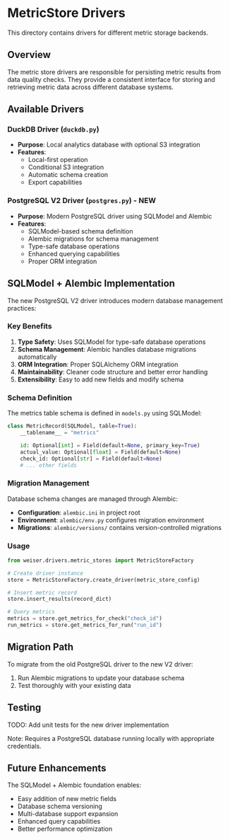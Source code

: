 # MetricStore Drivers

This directory contains drivers for different metric storage backends.

## Overview

The metric store drivers are responsible for persisting metric results from data quality checks. They provide a consistent interface for storing and retrieving metric data across different database systems.

## Available Drivers

### DuckDB Driver (`duckdb.py`)

- **Purpose**: Local analytics database with optional S3 integration
- **Features**:
  - Local-first operation
  - Conditional S3 integration
  - Automatic schema creation
  - Export capabilities

### PostgreSQL V2 Driver (`postgres.py`) - **NEW**

- **Purpose**: Modern PostgreSQL driver using SQLModel and Alembic
- **Features**:
  - SQLModel-based schema definition
  - Alembic migrations for schema management
  - Type-safe database operations
  - Enhanced querying capabilities
  - Proper ORM integration

## SQLModel + Alembic Implementation

The new PostgreSQL V2 driver introduces modern database management practices:

### Key Benefits

1. **Type Safety**: Uses SQLModel for type-safe database operations
2. **Schema Management**: Alembic handles database migrations automatically
3. **ORM Integration**: Proper SQLAlchemy ORM integration
4. **Maintainability**: Cleaner code structure and better error handling
5. **Extensibility**: Easy to add new fields and modify schema

### Schema Definition

The metrics table schema is defined in `models.py` using SQLModel:

```python
class MetricRecord(SQLModel, table=True):
    __tablename__ = "metrics"

    id: Optional[int] = Field(default=None, primary_key=True)
    actual_value: Optional[float] = Field(default=None)
    check_id: Optional[str] = Field(default=None)
    # ... other fields
```

### Migration Management

Database schema changes are managed through Alembic:

- **Configuration**: `alembic.ini` in project root
- **Environment**: `alembic/env.py` configures migration environment
- **Migrations**: `alembic/versions/` contains version-controlled migrations

### Usage

```python
from weiser.drivers.metric_stores import MetricStoreFactory

# Create driver instance
store = MetricStoreFactory.create_driver(metric_store_config)

# Insert metric record
store.insert_results(record_dict)

# Query metrics
metrics = store.get_metrics_for_check("check_id")
run_metrics = store.get_metrics_for_run("run_id")
```

## Migration Path

To migrate from the old PostgreSQL driver to the new V2 driver:

1. Run Alembic migrations to update your database schema
2. Test thoroughly with your existing data

## Testing

TODO: Add unit tests for the new driver implementation

Note: Requires a PostgreSQL database running locally with appropriate credentials.

## Future Enhancements

The SQLModel + Alembic foundation enables:

- Easy addition of new metric fields
- Database schema versioning
- Multi-database support expansion
- Enhanced query capabilities
- Better performance optimization
